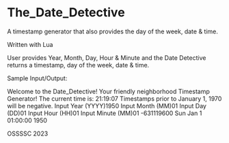# The_Date_Detective
A timestamp generator that also provides the day of the week, date &amp; time.

Written with Lua

User provides Year, Month, Day, Hour & Minute and the Date Detective returns a timestamp, day of the week, date & time.

Sample Input/Output:

Welcome to the Date_Detective! Your friendly neighborhood Timestamp Generator! The current time is: 21:19:07 Timestamps prior to January 1, 1970 will be negative. Input Year (YYYY)1950 Input Month (MM)01 Input Day (DD)01 Input Hour (HH)01 Input Minute (MM)01 -631119600 Sun Jan 1 01:00:00 1950

OSSSSC 2023
